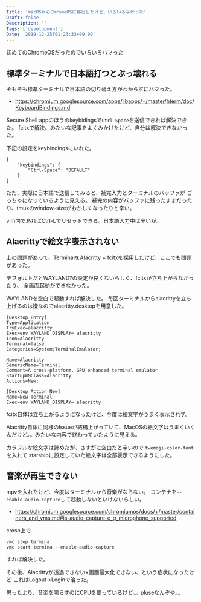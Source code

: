 ```yaml
---
Title: 'macOSからChromeOSに移行したけど、いろいろ辛かった'
Draft: false
Description: ''
Tags: ['development']
Date: '2019-12-25T01:23:33+09:00'
---
```


初めてのChromeOSだったのでいろいろハマった

<!--more-->

## 標準ターミナルで日本語打つとぶっ壊れる

そもそも標準ターミナルで日本語の切り替え方がわからずにハマった。

- https://chromium.googlesource.com/apps/libapps/+/master/hterm/doc/KeyboardBindings.md

Secure Shell appのほうのkeybidingsで`Ctrl-Space`を送信できれば解決できた。
fcitxで解決、みたいな記事をよくみかけたけど、自分は解決できなかった。

下記の設定をkeybindingsにいれた。

```
{
    "keybindings": {
        "Ctrl-Space": "DEFAULT"
    }
}
```

ただ、実際に日本語で送信してみると、補完入力とターミナルのバッファが
ごっちゃになっているように見える。
補完の内容がバッファに残ったままだったり、tmuxのwindow-sizeがおかしくなったりと辛い。

vim内であればCtrl-Lでリセットできる。日本語入力中は辛いが。

## Alacrittyで絵文字表示されない

上の問題があって、TerminalをAlacritty + fcitxを採用したけど、ここでも問題があった。

デフォルトだとWAYLAND?の設定が良くないらしく、fcitxが立ち上がらなかったり、
全画面起動ができなかった。

WAYLANDを空白で起動すれば解決した。
毎回ターミナルからalacrittyを立ち上げるのは嫌なのでalacritty.desktopを用意した。

```
[Desktop Entry]
Type=Application
TryExec=alacritty
Exec=env WAYLAND_DISPLAY= alacritty
Icon=Alacritty
Terminal=false
Categories=System;TerminalEmulator;

Name=Alacritty
GenericName=Terminal
Comment=A cross-platform, GPU enhanced terminal emulator
StartupWMClass=Alacritty
Actions=New;

[Desktop Action New]
Name=New Terminal
Exec=env WAYLAND_DISPLAY= alacritty
```

fcitx自体は立ち上がるようになったけど、今度は絵文字がうまく表示されず。

Alacritty自体に同様のIssueが結構上がっていて、MacOSの絵文字はうまくいくんだけど。。みたいな内容で終わっていたように見える。

カラフルな絵文字は諦めたが、さすがに空白だと辛いので `twemoji-color-font` を入れて
starshipに設定していた絵文字は全部表示できるようにした。

## 音楽が再生できない

mpvを入れたけど、今度はターミナルから音楽がならない。
コンテナを`--enable-audio-capture`して起動しないといけないらしい。

- https://chromium.googlesource.com/chromiumos/docs/+/master/containers_and_vms.md#is-audio-capture-e_g_microphone_supported

crosh上で

```
vmc stop termina
vmc start termina --enable-audio-capture
```

すれば解決した。

その後、Alacrittyが透過できない+画面最大化できない、という症状になったけど
これはLogout->Loginで治った。

思ったより、音楽を鳴らすのにCPUを使っているけど。。pluseなんぞや。。
